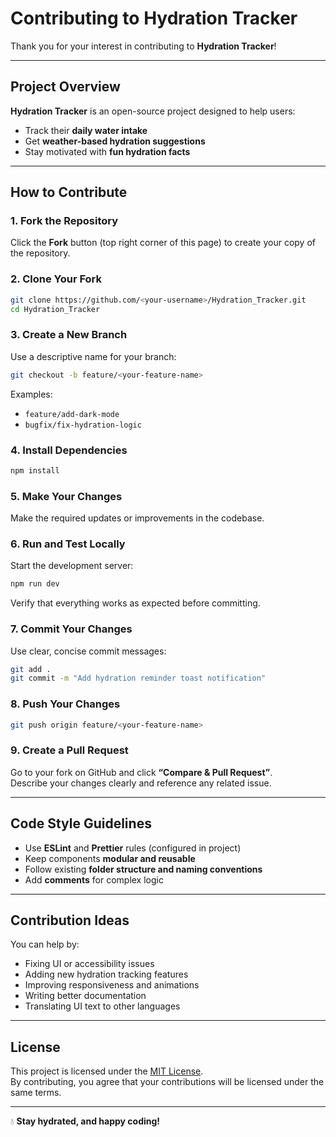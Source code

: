 # Contributing to Hydration Tracker

Thank you for your interest in contributing to **Hydration Tracker**!

---

## Project Overview

**Hydration Tracker** is an open-source project designed to help users:
- Track their **daily water intake**  
- Get **weather-based hydration suggestions**  
- Stay motivated with **fun hydration facts**  

---

## How to Contribute

### 1. Fork the Repository
Click the **Fork** button (top right corner of this page) to create your copy of the repository.

### 2. Clone Your Fork
```bash
git clone https://github.com/<your-username>/Hydration_Tracker.git
cd Hydration_Tracker
```

### 3. Create a New Branch
Use a descriptive name for your branch:
```bash
git checkout -b feature/<your-feature-name>
```

Examples:
- `feature/add-dark-mode`
- `bugfix/fix-hydration-logic`

### 4. Install Dependencies
```bash
npm install
```

### 5. Make Your Changes
Make the required updates or improvements in the codebase.

### 6. Run and Test Locally
Start the development server:
```bash
npm run dev
```
Verify that everything works as expected before committing.

### 7. Commit Your Changes
Use clear, concise commit messages:
```bash
git add .
git commit -m "Add hydration reminder toast notification"
```

### 8. Push Your Changes
```bash
git push origin feature/<your-feature-name>
```

### 9. Create a Pull Request
Go to your fork on GitHub and click **“Compare & Pull Request”**.  
Describe your changes clearly and reference any related issue.

---

## Code Style Guidelines

- Use **ESLint** and **Prettier** rules (configured in project)  
- Keep components **modular and reusable**  
- Follow existing **folder structure and naming conventions**  
- Add **comments** for complex logic  

---

## Contribution Ideas

You can help by:
- Fixing UI or accessibility issues  
- Adding new hydration tracking features  
- Improving responsiveness and animations  
- Writing better documentation  
- Translating UI text to other languages

---

## License

This project is licensed under the [MIT License](LICENSE).  
By contributing, you agree that your contributions will be licensed under the same terms.

---

💧 **Stay hydrated, and happy coding!**
